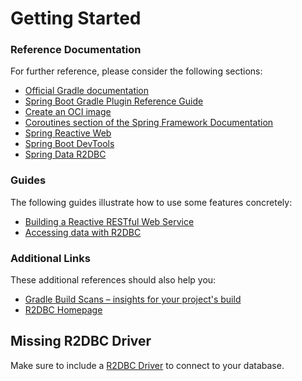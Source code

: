 # Getting Started

### Reference Documentation
For further reference, please consider the following sections:

* [Official Gradle documentation](https://docs.gradle.org)
* [Spring Boot Gradle Plugin Reference Guide](https://docs.spring.io/spring-boot/3.5.7/gradle-plugin)
* [Create an OCI image](https://docs.spring.io/spring-boot/3.5.7/gradle-plugin/packaging-oci-image.html)
* [Coroutines section of the Spring Framework Documentation](https://docs.spring.io/spring-framework/reference/6.2.12/languages/kotlin/coroutines.html)
* [Spring Reactive Web](https://docs.spring.io/spring-boot/3.5.7/reference/web/reactive.html)
* [Spring Boot DevTools](https://docs.spring.io/spring-boot/3.5.7/reference/using/devtools.html)
* [Spring Data R2DBC](https://docs.spring.io/spring-boot/3.5.7/reference/data/sql.html#data.sql.r2dbc)

### Guides
The following guides illustrate how to use some features concretely:

* [Building a Reactive RESTful Web Service](https://spring.io/guides/gs/reactive-rest-service/)
* [Accessing data with R2DBC](https://spring.io/guides/gs/accessing-data-r2dbc/)

### Additional Links
These additional references should also help you:

* [Gradle Build Scans – insights for your project's build](https://scans.gradle.com#gradle)
* [R2DBC Homepage](https://r2dbc.io)

## Missing R2DBC Driver

Make sure to include a [R2DBC Driver](https://r2dbc.io/drivers/) to connect to your database.
